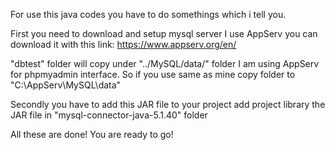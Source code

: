 For use this java codes you have to do somethings which i tell you.

First you need to download and setup mysql server
I use AppServ you can download it with this link: https://www.appserv.org/en/

"dbtest" folder will copy under "../MySQL/data/" folder
I am using AppServ for phpmyadmin interface. So if you use same as mine copy folder to "C:\AppServ\MySQL\data\"

Secondly you have to add this JAR file to your project
add project library the JAR file in "mysql-connector-java-5.1.40" folder

All these are done! You are ready to go!
